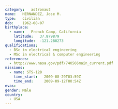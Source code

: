 ```yaml
---
category:	astronaut
name:	HERNANDEZ, Jose M.
type:	civilian
dob:	1962-08-07
birthplace:
  - name:	French Camp, California
    latitude:	37.879879
    longitude:	-121.280273
qualifications:
  - BSc in electrical engineering
  - MSc in electrical & computer engineering
references:
  - http://www.nasa.gov/pdf/740566main_current.pdf
missions:
  - name: STS-128
    time_start:   2009-08-29T03:59Z
    time_end:     2009-09-12T00:54Z
evas:
gender:	Male
country:
  - USA
---
```

